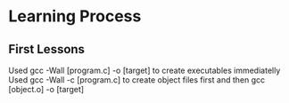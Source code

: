 # Learning Process

## First Lessons
Used gcc -Wall [program.c] -o [target] to create executables immediatelly\
Used gcc -Wall -c [program.c] to create object files first and then gcc [object.o] -o [target]
